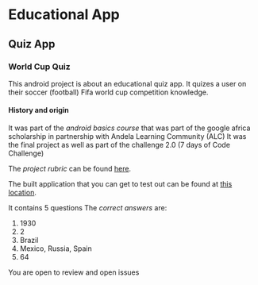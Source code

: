 
# Educational App
## Quiz App
### World Cup Quiz

This android project is about an educational quiz app.
It quizes a user on their soccer (football) Fifa world cup competition knowledge.

#### History and origin

It was part of the _android basics course_ that was part of the google africa scholarship in partnership
with Andela Learning Community (ALC)
It was the final project as well as part of the challenge 2.0 (7 days of Code Challenge)

The *project rubric* can be found [here](https://review.udacity.com/#!/rubrics/158/view).

The built application that you can get to test out can be found at
[this location](https://drive.google.com/drive/folders/1LU5F-8490S7c-Nmcyr6r5DnKMF8NMrQ_?usp=sharing).

It contains 5 questions
The *correct answers* are:
1. 1930
2. 2
3. Brazil
4. Mexico, Russia, Spain
5. 64

You are open to review and open issues
